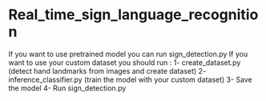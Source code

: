 # Real_time_sign_language_recognition

If you want to use pretrained model you can run sign_detection.py 
If you want to use your custom dataset you should run :
  1- create_dataset.py (detect hand landmarks from images and create dataset)
  2- inference_classifier.py (train the model with your custom dataset)
  3- Save the model 
  4- Run sign_detection.py
